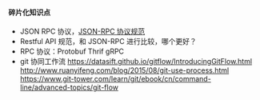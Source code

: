 
#### 碎片化知识点

- JSON RPC 协议，[JSON-RPC 协议规范](https://www.jsonrpc.org/specification)
- Restful API 规范，和 JSON-RPC 进行比较，哪个更好？
- RPC 协议：Protobuf Thrif gRPC
- git 协同工作流 https://datasift.github.io/gitflow/IntroducingGitFlow.html http://www.ruanyifeng.com/blog/2015/08/git-use-process.html  https://www.git-tower.com/learn/git/ebook/cn/command-line/advanced-topics/git-flow